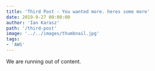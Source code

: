 ```yaml
---
title: 'Third Post - You wanted more. heres some more'
date: 2019-9-27 00:00:00
author: 'Ian Karasz'
path: '/third-post'
image: '../../images/thumbnail.jpg'
tags:
- 'AWS'
---
```


We are running out of content.